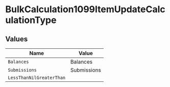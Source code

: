 # BulkCalculation1099ItemUpdateCalculationType


## Values

| Name                     | Value                    |
| ------------------------ | ------------------------ |
| `Balances`               | Balances                 |
| `Submissions`            | Submissions              |
| `LessThanNilGreaterThan` | <nil>                    |